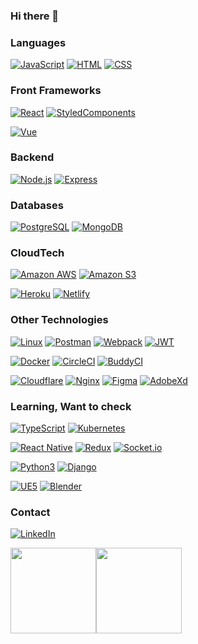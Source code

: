 ### Hi there 👋

### Languages
[![JavaScript](https://img.shields.io/badge/JavaScript-323330?style=for-the-badge&logo=javascript&logoColor=F7DF1E)](#)
[![HTML](https://img.shields.io/badge/HTML-323330?style=for-the-badge&logo=html5&logoColor=E34F26)](#)
[![CSS](https://img.shields.io/badge/CSS-323330?&style=for-the-badge&logo=css3&logoColor=1572B6)](#)

### Front Frameworks
[![React](https://img.shields.io/badge/React-323330?style=for-the-badge&logo=react&logoColor=61DAFB)](#)
[![StyledComponents](https://img.shields.io/badge/styled--components-323330?style=for-the-badge&logo=styled-components&logoColor=DB7093)](#)

[![Vue](https://img.shields.io/badge/Vue.js-323330?style=for-the-badge&logo=vue.js&logoColor=4FC08D)](#)

### Backend
[![Node.js](https://img.shields.io/badge/Node.js-323330?style=for-the-badge&logo=nodedotjs&logoColor=339933)](#)
[![Express](https://img.shields.io/badge/Express.js-323330?style=for-the-badge&logo=express&logoColor=000000)](#)


### Databases
[![PostgreSQL](https://img.shields.io/badge/PostgreSQL-323330?style=for-the-badge&logo=postgresql&logoColor=316192)](#)
[![MongoDB](https://img.shields.io/badge/MongoDB-323330?style=for-the-badge&logo=mongodb&logoColor=4EA94B)](#)

### CloudTech
[![Amazon AWS](https://img.shields.io/badge/AWS-323330?style=for-the-badge&logo=amazonaws&logoColor=FF9900)](#)
[![Amazon S3](https://img.shields.io/badge/S3-323330?style=for-the-badge&logo=amazonaws&logoColor=FF9900)](#)

[![Heroku](https://img.shields.io/badge/Heroku-323330?style=for-the-badge&logo=heroku&logoColor=430098)](#)
[![Netlify](https://img.shields.io/badge/Netlify-323330?style=for-the-badge&logo=netlify&logoColor=00C7B7)](#)

### Other Technologies

[![Linux](https://img.shields.io/badge/Linux-323330?style=for-the-badge&logo=linux&logoColor=black)](#)
[![Postman](https://img.shields.io/badge/Postman-323330?style=for-the-badge&logo=Postman&logoColor=FF6C37)](#)
[![Webpack](https://img.shields.io/badge/Webpack-323330?style=for-the-badge&logo=Webpack&logoColor=8DD6F9)](#)
[![JWT](https://img.shields.io/badge/JWT-323330?style=for-the-badge&logo=JSON%20web%20tokens&logoColor=000000)](#)

[![Docker](https://img.shields.io/badge/Docker-323330?style=for-the-badge&logo=docker&logoColor=2CA5E0)](#)
[![CircleCI](https://img.shields.io/badge/circleci-323330?style=for-the-badge&logo=circleci&logoColor=FFF)](#)
[![BuddyCI](https://img.shields.io/badge/buddy%20CI-323330?style=for-the-badge&logo=buddy&logoColor=00A1E9)](#)

[![Cloudflare](https://img.shields.io/badge/Cloudflare-323330?style=for-the-badge&logo=Cloudflare&logoColor=F38020)](#)
[![Nginx](https://img.shields.io/badge/Nginx-323330?style=for-the-badge&logo=nginx&logoColor=009639)](#)
[![Figma](https://img.shields.io/badge/Figma-323330?style=for-the-badge&logo=figma&logoColor=F24E1E)](#)
[![AdobeXd](https://img.shields.io/badge/Adobe%20XD-323330?style=for-the-badge&logo=Adobe%20XD&logoColor=#FF61F6)](#)



### Learning, Want to check
[![TypeScript](https://img.shields.io/badge/TypeScript-323330?style=for-the-badge&logo=typescript&logoColor=007ACC)](#)
[![Kubernetes](https://img.shields.io/badge/kubernetes-323330.svg?&style=for-the-badge&logo=kubernetes&logoColor=326ce5)](#)

[![React Native](https://img.shields.io/badge/React_Native-323330?style=for-the-badge&logo=react&logoColor=61DAFB)](#)
[![Redux](https://img.shields.io/badge/Redux-323330?style=for-the-badge&logo=redux&logoColor=593D88)](#)
[![Socket.io](https://img.shields.io/badge/Socket.io-323330?&style=for-the-badge&logo=Socket.io&logoColor=010101)](#)

[![Python3](https://img.shields.io/badge/Python-323330?style=for-the-badge&logo=python&logoColor=3776AB)](#)
[![Django](https://img.shields.io/badge/Django-323330?style=for-the-badge&logo=django&logoColor=092E20)](#)

[![UE5](https://img.shields.io/badge/-Unreal%20Engine-323330?style=for-the-badge&logo=unreal-engine&logoColor=white)](#)
[![Blender](https://img.shields.io/badge/blender-323330.svg?style=for-the-badge&logo=blender&logoColor=23F5792A)](#)

### Contact
[![LinkedIn](https://img.shields.io/badge/LinkedIn-0077B5?style=for-the-badge&logo=linkedin&logoColor=white)](https://www.linkedin.com/in/%C5%82ukasz-strobejko-702134163/)





<img height="137px" src="https://github-readme-stats.vercel.app/api?username=z1gonzo&hide_title=true&hide_border=true&show_icons=true&include_all_commits=true&count_private=true&line_height=21&text_color=FFF&icon_color=FFF&bg_color=323330" /><img height="137px" src="https://github-readme-stats.vercel.app/api/top-langs/?username=z1gonzo&hide=html&hide_title=true&hide_border=true&layout=compact&line_height=21&text_color=FFF&icon_color=FFF&bg_color=323330" />



<!--
**z1gonzo/z1gonzo** is a ✨ _special_ ✨ repository because its `README.md` (this file) appears on your GitHub profile.
Here are some ideas to get you started:

- 🔭 I’m currently working on ...
- 🌱 I’m currently learning ...
- 👯 I’m looking to collaborate on ...
- 🤔 I’m looking for help with ...
- 💬 Ask me about ...
- 📫 How to reach me: ...
- 😄 Pronouns: ...
- ⚡ Fun fact: ...
-->
